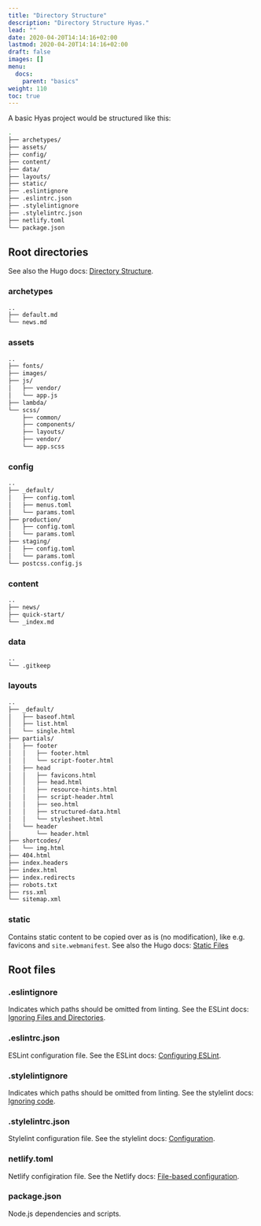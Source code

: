 ```yaml
---
title: "Directory Structure"
description: "Directory Structure Hyas."
lead: ""
date: 2020-04-20T14:14:16+02:00
lastmod: 2020-04-20T14:14:16+02:00
draft: false
images: []
menu: 
  docs:
    parent: "basics"
weight: 110
toc: true
---
```


A basic Hyas project would be structured like this:

```bash
.
├── archetypes/
├── assets/
├── config/
├── content/
├── data/
├── layouts/
├── static/
├── .eslintignore
├── .eslintrc.json
├── .stylelintignore
├── .stylelintrc.json
├── netlify.toml
└── package.json
```

## Root directories

See also the Hugo docs: [Directory Structure](https://gohugo.io/getting-started/directory-structure/).

### archetypes

```bash
..
├── default.md
└── news.md
```

### assets

```bash
..
├── fonts/
├── images/
├── js/
│   ├── vendor/
│   └── app.js
├── lambda/
└── scss/
    ├── common/
    ├── components/
    ├── layouts/
    ├── vendor/
    └── app.scss
```

### config

```bash
..
├── _default/
│   ├── config.toml
│   ├── menus.toml
│   └── params.toml
├── production/
│   ├── config.toml
│   └── params.toml
├── staging/
│   ├── config.toml
│   └── params.toml
└── postcss.config.js
```

### content

```bash
..
├── news/
├── quick-start/
└── _index.md
```

### data

```bash
..
└── .gitkeep
```

### layouts

```bash
..
├── _default/
│   ├── baseof.html
│   ├── list.html
│   └── single.html
├── partials/
│   ├── footer
│   │   ├── footer.html
│   │   └── script-footer.html
│   ├── head
│   │   ├── favicons.html
│   │   ├── head.html
│   │   ├── resource-hints.html
│   │   ├── script-header.html
│   │   ├── seo.html
│   │   ├── structured-data.html
│   │   └── stylesheet.html
│   └── header
│       └── header.html
├── shortcodes/
│   └── img.html
├── 404.html
├── index.headers
├── index.html
├── index.redirects
├── robots.txt
├── rss.xml
└── sitemap.xml
```

### static

Contains static content to be copied over as is (no modification), like e.g. favicons and `site.webmanifest`. See also the Hugo docs: [Static Files](https://gohugo.io/content-management/static-files/)

## Root files

### .eslintignore

Indicates which paths should be omitted from linting. See the ESLint docs: [Ignoring Files and Directories](https://eslint.org/docs/user-guide/configuring#ignoring-files-and-directories).

### .eslintrc.json

ESLint configuration file. See the ESLint docs: [Configuring ESLint](https://eslint.org/docs/user-guide/configuring).

### .stylelintignore

Indicates which paths should be omitted from linting. See the stylelint docs: [Ignoring code](https://stylelint.io/user-guide/ignore-code).

### .stylelintrc.json

Stylelint configuration file. See the stylelint docs: [Configuration](https://stylelint.io/user-guide/configure).

### netlify.toml

Netlify configiration file. See the Netlify docs: [File-based configuration](https://docs.netlify.com/configure-builds/file-based-configuration/).

### package.json

Node.js dependencies and scripts.
